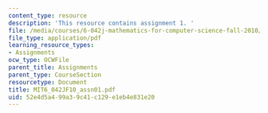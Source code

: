 ```yaml
---
content_type: resource
description: 'This resource contains assignment 1. '
file: /media/courses/6-042j-mathematics-for-computer-science-fall-2010/52e4d5a499a39c41c129e1eb4e831e20_MIT6_042JF10_assn01.pdf
file_type: application/pdf
learning_resource_types:
- Assignments
ocw_type: OCWFile
parent_title: Assignments
parent_type: CourseSection
resourcetype: Document
title: MIT6_042JF10_assn01.pdf
uid: 52e4d5a4-99a3-9c41-c129-e1eb4e831e20
---
```

